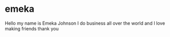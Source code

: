 # emeka
Hello my name is Emeka Johnson I do business all over the world and I love making friends thank you
